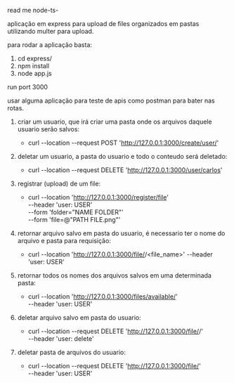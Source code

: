 read me node-ts-

aplicação em express para upload de files organizados em pastas utilizando multer para upload.


para rodar a aplicação basta:

 1. cd express/
 2. npm install
 3. node app.js
 
 run port 3000

usar alguma aplicação para teste de apis como postman para bater nas rotas.

1. criar um usuario, que irá criar uma pasta onde os arquivos daquele usuario serão salvos:

    - curl --location --request POST 'http://127.0.0.1:3000/create/user/<user>'

2. deletar um usuario, a pasta do usuario e todo o conteudo será deletado:

    - curl --location --request DELETE 'http://127.0.0.1:3000/user/carlos'

3. registrar (upload) de um file:

    - curl  --location 'http://127.0.0.1:3000/register/file' \
            --header 'user: USER' \
            --form 'folder="NAME FOLDER"' \
            --form 'file=@"PATH FILE.png"'
 
4. retornar arquivo salvo em pasta do usuario, é necessario ter o nome do arquivo e pasta para requisição:

    - curl --location 'http://127.0.0.1:3000/file/<folder>/<file_name>' \--header 'user: USER'

5. retornar todos os nomes dos arquivos salvos em uma determinada pasta:

    - curl --location 'http://127.0.0.1:3000/files/available/<folder>' \
           --header 'user: USER'

6. deletar arquivo salvo em pasta do usuario:

    - curl --location --request DELETE 'http://127.0.0.1:3000/file/<folder>/<file>' \
           --header 'user: delete'

7. deletar pasta de arquivos do usuario:

    - curl --location --request DELETE 'http://127.0.0.1:3000/file/<folder>' \
           --header 'user: USER'